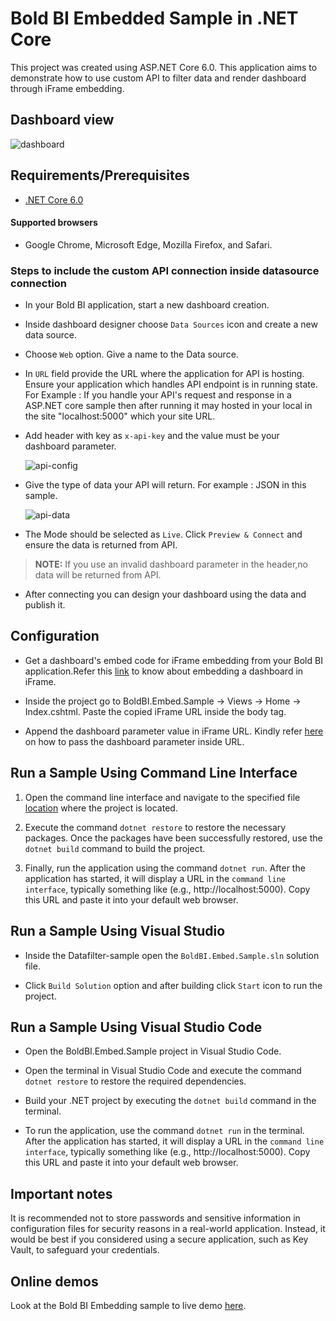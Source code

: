 # Bold BI Embedded Sample in .NET Core

This project was created using ASP.NET Core 6.0. This application aims to demonstrate how to use custom API to filter data and render dashboard through iFrame embedding.

## Dashboard view

![dashboard](https://github.com/boldbi/samples/assets/149655444/b27a9a51-5fd7-426f-bc0d-9d6edfe3425b)

 ## Requirements/Prerequisites

 * [.NET Core 6.0](https://dotnet.microsoft.com/download/dotnet-core)
 
 #### Supported browsers
  
  * Google Chrome, Microsoft Edge, Mozilla Firefox, and Safari.
  
 ###  Steps to include the custom API connection inside datasource connection

  * In your Bold BI application, start a new dashboard creation.

  * Inside dashboard designer choose `Data Sources` icon and create a new data source.

  * Choose `Web` option. Give a name to the Data source.

  * In `URL` field provide the URL where the application for API is hosting. Ensure your application which handles API endpoint is in running state. 
      For Example : If you handle your API's request and response in a ASP.NET core sample then after running it may hosted in your local in the site "localhost:5000" which your site URL.

  * Add header with key as `x-api-key` and the value must be your dashboard parameter.
    
    ![api-config](https://github.com/boldbi/samples/assets/149655444/11de26e8-001d-4fbf-a205-ac650a203871)

  * Give the type of data your API will return. For example : JSON in this sample.
    
    ![api-data](https://github.com/boldbi/samples/assets/149655444/92172dbd-0d1e-4dd4-88df-bcc84b58a589)

  * The Mode should be selected as `Live`. Click `Preview & Connect` and ensure the data is returned from API.
 > **NOTE:** If you use an invalid dashboard parameter in the header,no data will be returned from API.

  * After connecting you can design your dashboard using the data and publish it.

 ## Configuration
   
  * Get a dashboard's embed code for iFrame embedding from your Bold BI application.Refer this [link](https://help.boldbi.com/embedding-options/iframe-embedding/embedding-a-dashboard/) to know about embedding a dashboard in iFrame.
   
  * Inside the project go to BoldBI.Embed.Sample -> Views -> Home -> Index.cshtml. Paste the copied iFrame URL inside the body tag.

  * Append the dashboard parameter value in iFrame URL. Kindly refer [here](https://help.boldbi.com/embedding-options/iframe-embedding/embedding-a-dashboard/#how-to-pass-the-dashboard-parameter-and-url-parameter-filters-in-iframe-url) on how to pass the dashboard parameter inside URL.

 ## Run a Sample Using Command Line Interface 
    
  1. Open the command line interface and navigate to the specified file [location](https://github.com/boldbi/aspnet-core-sample/tree/master/BoldBI.Embed.Sample) where the project is located.

  2. Execute the command `dotnet restore` to restore the necessary packages. Once the packages have been successfully restored, use the `dotnet build` command to build the project.
  
  3. Finally, run the application using the command `dotnet run`. After the application has started, it will display a URL in the `command line interface`, typically something like (e.g., http://localhost:5000). Copy this URL and paste it into your default web browser.

 ## Run a Sample Using Visual Studio

  * Inside the Datafilter-sample open the `BoldBI.Embed.Sample.sln` solution file.
   
  * Click `Build Solution` option and after building click `Start` icon to run the project.

 ## Run a Sample Using Visual Studio Code
 
  * Open the BoldBI.Embed.Sample project in Visual Studio Code.
   
  * Open the terminal in Visual Studio Code and execute the command `dotnet restore` to restore the required dependencies.
 
  * Build your .NET project by executing the `dotnet build` command in the terminal.
 
  * To run the application, use the command `dotnet run` in the terminal. After the application has started, it will display a URL in the `command line interface`, typically something like (e.g., http://localhost:5000). Copy this URL and paste it into your default web browser.

## Important notes

It is recommended not to store passwords and sensitive information in configuration files for security reasons in a real-world application. Instead, it would be best if you considered using a secure application, such as Key Vault, to safeguard your credentials.

## Online demos

Look at the Bold BI Embedding sample to live demo [here](https://samples.boldbi.com/embed).
